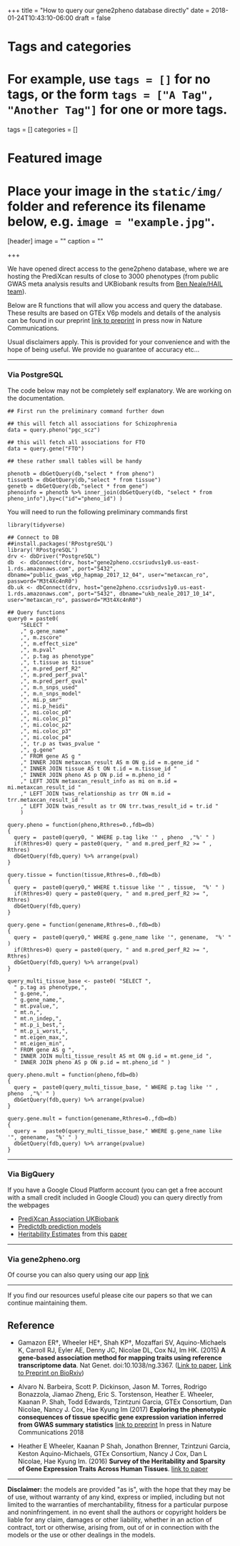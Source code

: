 +++
title = "How to query our gene2pheno database directly"
date = 2018-01-24T10:43:10-06:00
draft = false

# Tags and categories
# For example, use `tags = []` for no tags, or the form `tags = ["A Tag", "Another Tag"]` for one or more tags.
tags = []
categories = []

# Featured image
# Place your image in the `static/img/` folder and reference its filename below, e.g. `image = "example.jpg"`.
[header]
image = ""
caption = ""

+++

We have opened direct access to the gene2pheno database, where we are hosting the PrediXcan results of close to 3000 phenotypes (from public GWAS meta analysis results and UKBiobank results from [Ben Neale/HAIL team](http://www.nealelab.is/blog/2017/7/19/rapid-gwas-of-thousands-of-phenotypes-for-337000-samples-in-the-uk-biobank)).


Below are R functions that will allow you access and query the database. These results are based on GTEx V6p models and details of the analysis can be found in our preprint [link to preprint](https://doi.org/10.1101/045260) in press now in Nature Communications.

Usual disclaimers apply. This is provided for your convenience and with the hope of being useful. We provide no guarantee of accuracy etc...

-----
### Via PostgreSQL

The code below may not be completely self explanatory. We are working on the documentation.

```{R}
## First run the preliminary command further down

## this will fetch all associations for Schizophrenia
data = query.pheno("pgc_scz")

## this will fetch all associations for FTO
data = query.gene("FTO")

## these rather small tables will be handy

phenotb = dbGetQuery(db,"select * from pheno")
tissuetb = dbGetQuery(db,"select * from tissue")
genetb = dbGetQuery(db,"select * from gene")
phenoinfo = phenotb %>% inner_join(dbGetQuery(db, "select * from pheno_info"),by=c("id"="pheno_id") )
```

You will need to run the following preliminary commands first

```{R}
library(tidyverse)

## Connect to DB
##install.packages('RPostgreSQL')
library('RPostgreSQL')
drv <- dbDriver("PostgreSQL")
db  <- dbConnect(drv, host="gene2pheno.ccsriudvs1y0.us-east-1.rds.amazonaws.com", port="5432", dbname="public_gwas_v6p_hapmap_2017_12_04", user="metaxcan_ro", password="M3t4Xc4nR0")
db.uk <- dbConnect(drv, host="gene2pheno.ccsriudvs1y0.us-east-1.rds.amazonaws.com", port="5432", dbname="ukb_neale_2017_10_14", user="metaxcan_ro", password="M3t4Xc4nR0")

## Query functions
query0 = paste0(  
    "SELECT "
    ," g.gene_name"
    ,", m.zscore"
    ,", m.effect_size"
    ,", m.pval"
    ,", p.tag as phenotype"
    ,", t.tissue as tissue"
    ,", m.pred_perf_R2"
    ,", m.pred_perf_pval"
    ,", m.pred_perf_qval"
    ,", m.n_snps_used"
    ,", m.n_snps_model"
    ,", mi.p_smr"
    ,", mi.p_heidi"
    ,", mi.coloc_p0"
    ,", mi.coloc_p1"
    ,", mi.coloc_p2"
    ,", mi.coloc_p3"
    ,", mi.coloc_p4"
    ,", tr.p as twas_pvalue "
    ,", g.gene"
    ," FROM gene AS g "
    ," INNER JOIN metaxcan_result AS m ON g.id = m.gene_id "
    ," INNER JOIN tissue AS t ON t.id = m.tissue_id "
    ," INNER JOIN pheno AS p ON p.id = m.pheno_id "
    ," LEFT JOIN metaxcan_result_info as mi on m.id = mi.metaxcan_result_id "
    ," LEFT JOIN twas_relationship as trr ON m.id = trr.metaxcan_result_id "
    ," LEFT JOIN twas_result as tr ON trr.twas_result_id = tr.id "    
	)

query.pheno = function(pheno,Rthres=0.,fdb=db)
{
  query =  paste0(query0, " WHERE p.tag like '" , pheno  ,"%' " )
  if(Rthres>0) query = paste0(query, " and m.pred_perf_R2 >= " , Rthres)
  dbGetQuery(fdb,query) %>% arrange(pval)
}

query.tissue = function(tissue,Rthres=0.,fdb=db)
{
  query =  paste0(query0," WHERE t.tissue like '" , tissue,  "%' " )
  if(Rthres>0) query = paste0(query, " and m.pred_perf_R2 >= ", Rthres)
  dbGetQuery(fdb,query)
}

query.gene = function(genename,Rthres=0.,fdb=db)
{
  query =  paste0(query0," WHERE g.gene_name like '", genename,  "%' " )
  if(Rthres>0) query = paste0(query, " and m.pred_perf_R2 >= ", Rthres)
  dbGetQuery(fdb,query) %>% arrange(pval)
}

query_multi_tissue_base <- paste0( "SELECT ",
  " p.tag as phenotype,",
  " g.gene,",
  " g.gene_name,",
  " mt.pvalue,",
  " mt.n,",
  " mt.n_indep,",
  " mt.p_i_best,",
  " mt.p_i_worst,",
  " mt.eigen_max,",
  " mt.eigen_min",
  " FROM gene AS g ",
  " INNER JOIN multi_tissue_result AS mt ON g.id = mt.gene_id ",
  " INNER JOIN pheno AS p ON p.id = mt.pheno_id " )

query.pheno.mult = function(pheno,fdb=db)
{
  query =  paste0(query_multi_tissue_base, " WHERE p.tag like '" , pheno  ,"%' " )
  dbGetQuery(fdb,query) %>% arrange(pvalue)
}

query.gene.mult = function(genename,Rthres=0.,fdb=db)
{
  query =   paste0(query_multi_tissue_base," WHERE g.gene_name like '", genename,  "%' " )
  dbGetQuery(fdb,query) %>% arrange(pvalue)
}
```
-----
### Via BigQuery
If you have a Google Cloud Platform account (you can get a free account with a small credit included in Google Cloud) you can query directly from the webpages

- [PrediXcan Association UKBiobank](https://bigquery.cloud.google.com/dataset/imlab-public:gene2pheno)
- [Predictdb prediction models](https://bigquery.cloud.google.com/dataset/imlab-public:predictdb)
- [Heritability Estimates](https://bigquery.cloud.google.com/dataset/imlab-public:genarch) from this [paper](http://journals.plos.org/plosgenetics/article?id=10.1371/journal.pgen.1006423)

----
### Via gene2pheno.org

Of course you can also query using our app [link](http://gene2pheno.org)

----
If you find our resources useful please cite our papers so that we can continue maintaining them.

## Reference
- Gamazon ER†, Wheeler HE†, Shah KP†, Mozaffari SV, Aquino-Michaels K,
Carroll RJ, Eyler AE, Denny JC, Nicolae DL, Cox NJ, Im HK. (2015)
**A gene-based association method for mapping traits using reference
transcriptome data**. Nat Genet. doi:10.1038/ng.3367.
([Link to paper](http://www.nature.com/ng/journal/v47/n9/full/ng.3367.html),
[Link to Preprint on BioRxiv](http://biorxiv.org/content/early/2015/06/17/020164))


- Alvaro N. Barbeira, Scott P. Dickinson, Jason M. Torres, Rodrigo Bonazzola, Jiamao Zheng, Eric S. Torstenson, Heather E. Wheeler, Kaanan P. Shah, Todd Edwards, Tzintzuni Garcia, GTEx Consortium, Dan Nicolae, Nancy J. Cox, Hae Kyung Im (2017) **Exploring the phenotypic consequences of tissue specific gene expression variation inferred from GWAS summary statistics** [link to preprint](http://dx.doi.org/10.1101/045260) In press in Nature Communications 2018

- Heather E Wheeler, Kaanan P Shah, Jonathon Brenner, Tzintzuni Garcia,
Keston Aquino-Michaels, GTEx Consortium, Nancy J Cox, Dan L Nicolae, Hae
Kyung Im. (2016) **Survey of the Heritability and Sparsity of Gene
Expression Traits Across Human Tissues**.
[link to paper](http://journals.plos.org/plosgenetics/article?id=10.1371/journal.pgen.1006423)


----
**Disclaimer:** the models are provided "as is", with the hope that they may be of use, without warranty of any kind, express or implied, including but not limited to the warranties of merchantability, fitness for a particular purpose and noninfringement. in no event shall the authors or copyright holders be liable for any claim, damages or other liability, whether in an action of contract, tort or otherwise, arising from, out of or in connection with the models or the use or other dealings in the models.
